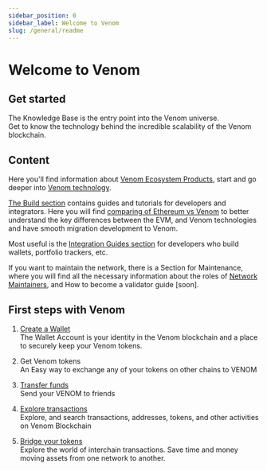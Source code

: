 ```yaml
---
sidebar_position: 0
sidebar_label: Welcome to Venom
slug: /general/readme
---
```


# Welcome to Venom

## Get started

The Knowledge Base is the entry point into the Venom universe.  
Get to know the technology behind the incredible scalability of the Venom blockchain.

## Content

Here you'll find information about [Venom Ecosystem Products](02-ecosystem.md), start and go deeper into [Venom technology](../learn/01-architecture.md).

[The Build section](../../build/development-guides/readme.md) contains guides and tutorials for developers and integrators. Here you will find [comparing of Ethereum vs Venom](../../build/development-guides/comparing-of-ethereum-vs-venom-architectures.md) to better understand the key differences between the EVM, and Venom technologies and have smooth migration development to Venom.

Most useful is the [Integration Guides section](../../build/integration-guides/how-to-connect-dapp-ui-to-venom.md) for developers who build wallets, portfolio trackers, etc.

If you want to maintain the network, there is a Section for Maintenance, where you will find all the necessary information about the roles of [Network Maintainers](../maintain/00-network-maintainers.md), and How to become a validator guide [soon].

## First steps with Venom

1. [Create a Wallet](03-create-a-new-wallet-account.md)  
   The Wallet Account is your identity in the Venom blockchain and a place to securely keep your Venom tokens.

2. Get Venom tokens  
   An Easy way to exchange any of your tokens on other chains to VENOM

3. [Transfer funds](04-balance-transfers.md)  
   Send your VENOM to friends

4. [Explore transactions](02-ecosystem.md/#explorer)  
   Explore, and search transactions, addresses, tokens, and other activities on Venom Blockchain

5. [Bridge your tokens](02-ecosystem.md/#bridge)  
   Explore the world of interchain transactions. Save time and money moving assets from one network to another.
